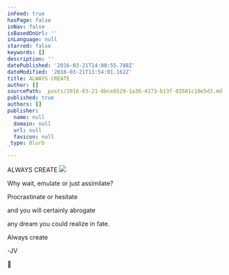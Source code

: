 ```yaml
---
inFeed: true
hasPage: false
inNav: false
isBasedOnUrl: ''
inLanguage: null
starred: false
keywords: []
description: ''
datePublished: '2016-03-21T14:00:55.788Z'
dateModified: '2016-03-21T13:54:01.162Z'
title: ALWAYS CREATE
author: []
sourcePath: _posts/2016-03-21-8bce6529-1a36-4173-b13f-03581c10e5d3.md
published: true
authors: []
publisher:
  name: null
  domain: null
  url: null
  favicon: null
_type: Blurb

---
```

ALWAYS CREATE
![](https://the-grid-user-content.s3-us-west-2.amazonaws.com/72b88a96-8056-441e-9643-3ac144349e86.jpg)

Why wait, emulate or just assimilate?

Procrastinate or hesitate 

and you will certainly abrogate

any dream you could realize in fate.

Always create

-JV

